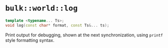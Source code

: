 # `bulk::world::log`

```cpp
template <typename... Ts>;
void log(const char* format, const Ts&... ts);
```

Print output for debugging, shown at the next synchronization, using `printf`
style formatting syntax.
